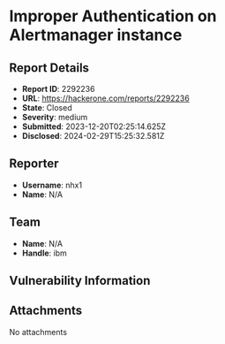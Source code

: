# Improper Authentication on Alertmanager instance

## Report Details
- **Report ID**: 2292236
- **URL**: https://hackerone.com/reports/2292236
- **State**: Closed
- **Severity**: medium
- **Submitted**: 2023-12-20T02:25:14.625Z
- **Disclosed**: 2024-02-29T15:25:32.581Z

## Reporter
- **Username**: nhx1
- **Name**: N/A

## Team
- **Name**: N/A
- **Handle**: ibm

## Vulnerability Information


## Attachments
No attachments
